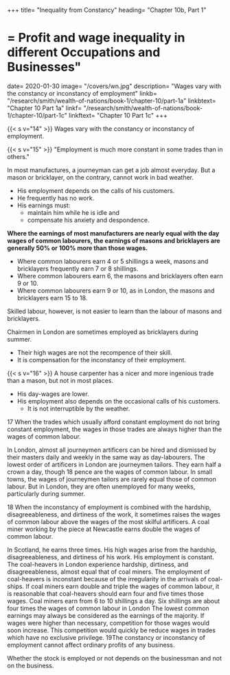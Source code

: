 +++
title=  "Inequality from Constancy"
heading=  "Chapter 10b, Part 1"
# =  Profit and wage inequality in different Occupations and Businesses"
date=  2020-01-30
image=  "/covers/wn.jpg"
description=  "Wages vary with the constancy or inconstancy of employment"
linkb=  "/research/smith/wealth-of-nations/book-1/chapter-10/part-1a"
linkbtext=  "Chapter 10 Part 1a"
linkf=  "/research/smith/wealth-of-nations/book-1/chapter-10/part-1c"
linkftext=  "Chapter 10 Part 1c"
+++

{{< s v="14" >}} Wages vary with the constancy or inconstancy of employment.

{{< s v="15" >}} "Employment is much more constant in some trades than in others."

In most manufactures, a journeyman can get a job almost everyday. But a mason or bricklayer, on the contrary, cannot work in bad weather.
- His employment depends on the calls of his customers.
- He frequently has no work.
- His earnings must:  
  - maintain him while he is idle and
  - compensate his anxiety and despondence.

**Where the earnings of most manufacturers are nearly equal with the day wages of common labourers, the earnings of masons and bricklayers are generally 50% or 100% more than those wages.**
- Where common labourers earn 4 or 5 shillings a week, masons and bricklayers frequently earn 7 or 8 shillings.
- Where common labourers earn 6, the masons and bricklayers often earn 9 or 10.
- Where common labourers earn 9 or 10, as in London, the masons and bricklayers earn 15 to 18.

Skilled labour, however, is not easier to learn than the labour of masons and bricklayers.

Chairmen in London are sometimes employed as bricklayers during summer.
- Their high wages are not the recompence of their skill.
- It is compensation for the inconstancy of their employment.

{{< s v="16" >}} A house carpenter has a nicer and more ingenious trade than a mason, but not in most places.
- His day-wages are lower.
- His employment also depends on the occasional calls of his customers.
  - It is not interruptible by the weather.

17 When the trades which usually afford constant employment do not bring constant employment, the wages in those trades are always higher than the wages of common labour.

In London, almost all journeymen artificers can be hired and dismissed by their masters daily and weekly in the same way as day-labourers.
The lowest order of artificers in London are journeymen tailors.
They earn half a crown a day, though 18 pence are the wages of common labour.
In small towns, the wages of journeymen tailors are rarely equal those of common labour.
But in London, they are often unemployed for many weeks, particularly during summer.

18 When the inconstancy of employment is combined with the hardship, disagreeableness, and dirtiness of the work, it sometimes raises the wages of  common labour above the wages of the most skilful artificers.
A coal miner working by the piece at Newcastle earns double the wages of common labour.

In Scotland, he earns three times.
His high wages arise from the hardship, disagreeableness, and dirtiness of his work.
His employment is constant.
The coal-heavers in London experience hardship, dirtiness, and disagreeableness, almost equal that of coal miners.
The employment of coal-heavers is inconstant because of the irregularity in the arrivals of coal-ships.
If coal miners earn double and triple the wages of common labour, it is reasonable that coal-heavers should earn four and five times those wages.
Coal miners earn from 6 to 10 shillings a day.
Six shillings are about four times the wages of common labour in London
The lowest common earnings may always be considered as the earnings of the majority.
If wages were higher than necessary, competition for those wages would soon increase.
This competition would quickly be reduce wages in trades which have no exclusive privilege.
19The constancy or inconstancy of employment cannot affect ordinary profits of any business.

Whether the stock is employed or not depends on the businessman and not on the business.


